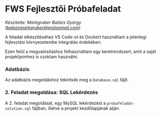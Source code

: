 # FWS Fejlesztői Próbafeladat

*Készítette: Markgruber Balázs György (balazsmarkgruber@protonmail.com)*

A feladat elkészítéséhez VS Code-ot és Dockert használtam a jelenlegi fejlesztési környezetembe integrálás érdekében.

Ezen felül a megvalósításhoz felhasználtam egy keretrendszert, amit a saját projektjeimhez is szoktam használni.

### Adatbázis

Az adatbázis megoldáshoz tekintsék meg a `Database.sql` fájlt.

### 2. Feladat megoldása: SQL Lekérdezés

A 2. feladat megoldását, egy MySQL lekérdezést a `probafeladat-solution.sql` fájlban,
illetve a projekt kezdőlapjának alján.